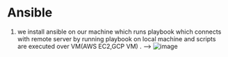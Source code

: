 # Ansible


1. we install ansible on our machine which runs playbook which connects with remote server by running playbook on local machine and scripts are executed over VM(AWS EC2,GCP VM) .
--> ![image](https://github.com/kaushaldeokar/Ansible/assets/91072847/feebdfbf-8374-485e-a8a6-590a2c821b20)


